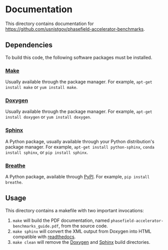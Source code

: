 # Documentation

This directory contains documentation for https://github.com/usnistgov/phasefield-accelerator-benchmarks.

## Dependencies

To build this code, the following software packages must be installed.

### [Make][_make]
Usually available through the package manager. For example,
```apt-get install make``` or ```yum install make```.

### [Doxygen][_doxygen]
Usually available through the package manager. For example,
```apt-get install doxygen``` or ```yum install doxygen```.

### [Sphinx][_sphinx]
A Python package, usually available through your Python distribution's package
manager. For example, ```apt-get install python-sphinx```,
```conda install sphinx```, or ```pip install sphinx```.

### [Breathe][_breathe]
A Python package, available through [PyPI][_pypi]. For example,
```pip install breathe```.

## Usage

This directory contains a makefile with two important invocations:
 1. ```make``` will build the PDF documentation, named
    ```phasefield-accelerator-benchmarks_guide.pdf```, from the source code.
 2. ```make sphinx``` will convert the XML output from Doxygen into HTML
    compatible with [readthedocs][_rtd].
 3. ```make clean``` will remove the [Doxygen][_doxygen] and [Sphinx][_sphinx]
    build directories.

[_breathe]: https://breathe.readthedocs.io
[_doxygen]: http://www.stack.nl/~dimitri/doxygen
[_make]:    https://www.gnu.org/software/make
[_pypi]:    https://pypi.python.org/pypi
[_rtd]:     https://readthedocs.org
[_sphinx]:  http://www.sphinx-doc.org
